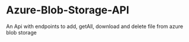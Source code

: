 # Azure-Blob-Storage-API
An Api with endpoints to add, getAll, download and delete file from azure blob storage
